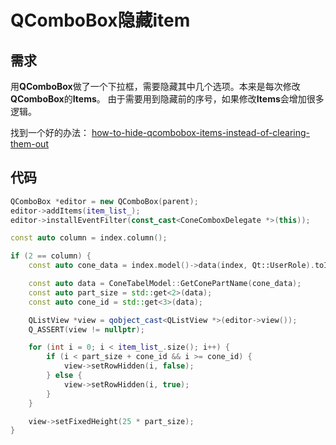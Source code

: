 # QComboBox隐藏item

## 需求

用**QComboBox**做了一个下拉框，需要隐藏其中几个选项。本来是每次修改**QComboBox**的**Items**。
由于需要用到隐藏前的序号，如果修改**Items**会增加很多逻辑。

找到一个好的办法： [how-to-hide-qcombobox-items-instead-of-clearing-them-out](https://stackoverflow.com/questions/25172220/how-to-hide-qcombobox-items-instead-of-clearing-them-out)

## 代码

```cpp
QComboBox *editor = new QComboBox(parent);
editor->addItems(item_list_);
editor->installEventFilter(const_cast<ConeComboxDelegate *>(this));

const auto column = index.column();

if (2 == column) {
    const auto cone_data = index.model()->data(index, Qt::UserRole).toInt();

    const auto data = ConeTabelModel::GetConePartName(cone_data);
    const auto part_size = std::get<2>(data);
    const auto cone_id = std::get<3>(data);

    QListView *view = qobject_cast<QListView *>(editor->view());
    Q_ASSERT(view != nullptr);

    for (int i = 0; i < item_list_.size(); i++) {
        if (i < part_size + cone_id && i >= cone_id) {
            view->setRowHidden(i, false);
        } else {
            view->setRowHidden(i, true);
        }
    }

    view->setFixedHeight(25 * part_size);
}


```







